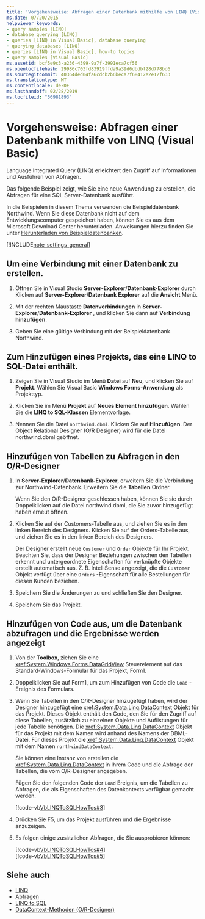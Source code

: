 ```yaml
---
title: 'Vorgehensweise: Abfragen einer Datenbank mithilfe von LINQ (Visual Basic)'
ms.date: 07/20/2015
helpviewer_keywords:
- query samples [LINQ]
- database querying [LINQ]
- queries [LINQ in Visual Basic], database querying
- querying databases [LINQ]
- queries [LINQ in Visual Basic], how-to topics
- query samples [Visual Basic]
ms.assetid: bcf5e9c3-a236-4399-9a7f-3991eca7cf56
ms.openlocfilehash: 29986c703fd83919ffda9a39d6dbdbf28d778bd6
ms.sourcegitcommit: 40364ded04fa6cdcb2b6beca7f68412e2e12f633
ms.translationtype: MT
ms.contentlocale: de-DE
ms.lasthandoff: 02/28/2019
ms.locfileid: "56981893"
---
```

# <a name="how-to-query-a-database-by-using-linq-visual-basic"></a>Vorgehensweise: Abfragen einer Datenbank mithilfe von LINQ (Visual Basic)
Language Integrated Query (LINQ) erleichtert den Zugriff auf Informationen und Ausführen von Abfragen.  
  
 Das folgende Beispiel zeigt, wie Sie eine neue Anwendung zu erstellen, die Abfragen für eine SQL Server-Datenbank ausführt.  
  
 In die Beispielen in diesem Thema verwenden die Beispieldatenbank Northwind. Wenn Sie diese Datenbank nicht auf dem Entwicklungscomputer gespeichert haben, können Sie es aus dem Microsoft Download Center herunterladen. Anweisungen hierzu finden Sie unter [Herunterladen von Beispieldatenbanken](../../../../framework/data/adonet/sql/linq/downloading-sample-databases.md).  
  
[!INCLUDE[note_settings_general](~/includes/note-settings-general-md.md)]  
  
## <a name="to-create-a-connection-to-a-database"></a>Um eine Verbindung mit einer Datenbank zu erstellen.  
  
1.  Öffnen Sie in Visual Studio **Server-Explorer**/**Datenbank-Explorer** durch Klicken auf **Server-Explorer**/**Datenbank Explorer** auf die **Ansicht** Menü.  
  
2.  Mit der rechten Maustaste **Datenverbindungen** in **Server-Explorer**/**Datenbank-Explorer** , und klicken Sie dann auf **Verbindung hinzufügen**.  
  
3.  Geben Sie eine gültige Verbindung mit der Beispieldatenbank Northwind.  
  
## <a name="to-add-a-project-that-contains-a-linq-to-sql-file"></a>Zum Hinzufügen eines Projekts, das eine LINQ to SQL-Datei enthält.  
  
1.  Zeigen Sie in Visual Studio im Menü **Datei** auf **Neu**, und klicken Sie auf **Projekt**. Wählen Sie Visual Basic **Windows Forms-Anwendung** als Projekttyp.  
  
2.  Klicken Sie im Menü **Projekt** auf **Neues Element hinzufügen**. Wählen Sie die **LINQ to SQL-Klassen** Elementvorlage.  
  
3.  Nennen Sie die Datei `northwind.dbml`. Klicken Sie auf **Hinzufügen**. Der Object Relational Designer (O/R Designer) wird für die Datei northwind.dbml geöffnet.  
  
## <a name="to-add-tables-to-query-to-the-or-designer"></a>Hinzufügen von Tabellen zu Abfragen in den O/R-Designer  
  
1.  In **Server-Explorer**/**Datenbank-Explorer**, erweitern Sie die Verbindung zur Northwind-Datenbank. Erweitern Sie die **Tabellen** Ordner.  
  
     Wenn Sie den O/R-Designer geschlossen haben, können Sie sie durch Doppelklicken auf die Datei northwind.dbml, die Sie zuvor hinzugefügt haben erneut öffnen.  
  
2.  Klicken Sie auf der Customers-Tabelle aus, und ziehen Sie es in den linken Bereich des Designers. Klicken Sie auf der Orders-Tabelle aus, und ziehen Sie es in den linken Bereich des Designers.  
  
     Der Designer erstellt neue `Customer` und `Order` Objekte für Ihr Projekt. Beachten Sie, dass der Designer Beziehungen zwischen den Tabellen erkennt und untergeordnete Eigenschaften für verknüpfte Objekte erstellt automatisch aus. Z. B. IntelliSense angezeigt, die die `Customer` Objekt verfügt über eine `Orders` -Eigenschaft für alle Bestellungen für diesen Kunden beziehen.  
  
3.  Speichern Sie die Änderungen zu und schließen Sie den Designer.  
  
4.  Speichern Sie das Projekt.  
  
## <a name="to-add-code-to-query-the-database-and-display-the-results"></a>Hinzufügen von Code aus, um die Datenbank abzufragen und die Ergebnisse werden angezeigt  
  
1.  Von der **Toolbox**, ziehen Sie eine <xref:System.Windows.Forms.DataGridView> Steuerelement auf das Standard-Windows-Formular für das Projekt, Form1.  
  
2.  Doppelklicken Sie auf Form1, um zum Hinzufügen von Code die `Load` -Ereignis des Formulars.  
  
3.  Wenn Sie Tabellen in den O/R-Designer hinzugefügt haben, wird der Designer hinzugefügt eine <xref:System.Data.Linq.DataContext> Objekt für das Projekt. Dieses Objekt enthält den Code, den Sie für den Zugriff auf diese Tabellen, zusätzlich zu einzelnen Objekte und Auflistungen für jede Tabelle benötigen. Die <xref:System.Data.Linq.DataContext> Objekt für das Projekt mit dem Namen wird anhand des Namens der DBML-Datei. Für dieses Projekt die <xref:System.Data.Linq.DataContext> Objekt mit dem Namen `northwindDataContext`.  
  
     Sie können eine Instanz von erstellen die <xref:System.Data.Linq.DataContext> in Ihrem Code und die Abfrage der Tabellen, die vom O/R-Designer angegeben.  
  
     Fügen Sie den folgenden Code der `Load` Ereignis, um die Tabellen zu Abfragen, die als Eigenschaften des Datenkontexts verfügbar gemacht werden.  
  
     [!code-vb[VbLINQToSQLHowTos#3](~/samples/snippets/visualbasic/VS_Snippets_VBCSharp/VbLINQtoSQLHowTos/VB/Form2.vb#3)]  
  
4.  Drücken Sie F5, um das Projekt ausführen und die Ergebnisse anzuzeigen.  
  
5.  Es folgen einige zusätzlichen Abfragen, die Sie ausprobieren können:  
  
     [!code-vb[VbLINQToSQLHowTos#4](~/samples/snippets/visualbasic/VS_Snippets_VBCSharp/VbLINQtoSQLHowTos/VB/Form2.vb#4)]  
    [!code-vb[VbLINQToSQLHowTos#5](~/samples/snippets/visualbasic/VS_Snippets_VBCSharp/VbLINQtoSQLHowTos/VB/Form2.vb#5)]  
  
## <a name="see-also"></a>Siehe auch
- [LINQ](../../../../visual-basic/programming-guide/language-features/linq/index.md)
- [Abfragen](../../../../visual-basic/language-reference/queries/index.md)
- [LINQ to SQL](../../../../framework/data/adonet/sql/linq/index.md)
- [DataContext-Methoden (O/R-Designer)](/visualstudio/data-tools/datacontext-methods-o-r-designer)
